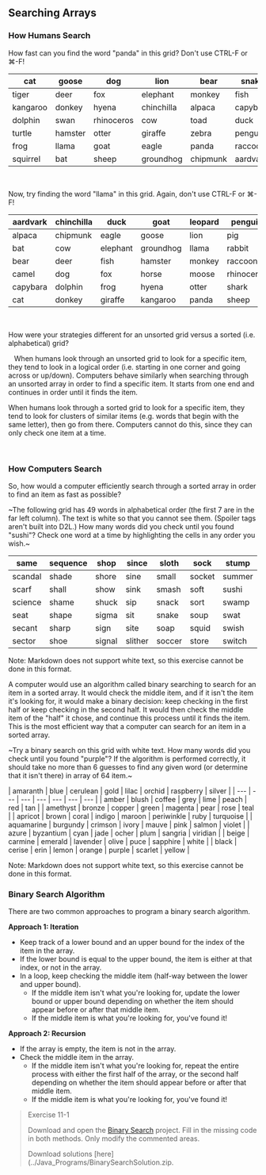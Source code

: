 ## Searching Arrays

### How Humans Search

How fast can you find the word "panda" in this grid? Don't use CTRL-F or ⌘-F!

| cat | goose | dog | lion | bear | snake | rabbit |
| --- | --- | --- | --- | --- | --- | --- |
| tiger | deer | fox | elephant | monkey | fish | pig |
| kangaroo | donkey | hyena | chinchilla | alpaca | capybara | horse |
| dolphin | swan | rhinoceros | cow | toad | duck | moose |
| turtle | hamster | otter | giraffe | zebra | penguin | leopard |
| frog | llama | goat | eagle | panda | raccoon | shark |
| squirrel | bat | sheep | groundhog | chipmunk | aardvark | camel |
 

Now, try finding the word "llama" in this grid. Again, don't use CTRL-F or ⌘-F!

| aardvark | chinchilla | duck | goat | leopard | penguin | snake |
| --- | --- | --- | --- | --- | --- | --- |
| alpaca | chipmunk | eagle | goose | lion | pig | squirrel |
| bat | cow | elephant | groundhog | llama | rabbit | swan |
| bear | deer | fish | hamster | monkey | raccoon | tiger |
| camel | dog | fox | horse | moose | rhinoceros | toad |
| capybara  | dolphin | frog | hyena | otter | shark | turtle |
| cat | donkey | giraffe | kangaroo | panda | sheep | zebra |
  

How were your strategies different for an unsorted grid versus a sorted (i.e. alphabetical) grid?

  
When humans look through an unsorted grid to look for a specific item, they tend to look in a logical order (i.e. starting in one corner and going across or up/down). Computers behave similarly when searching through an unsorted array in order to find a specific item. It starts from one end and continues in order until it finds the item.

When humans look through a sorted grid to look for a specific item, they tend to look for clusters of similar items (e.g. words that begin with the same letter), then go from there. Computers cannot do this, since they can only check one item at a time.

 
### How Computers Search

So, how would a computer efficiently search through a sorted array in order to find an item as fast as possible?

~The following grid has 49 words in alphabetical order (the first 7 are in the far left column). The text is white so that you cannot see them. (Spoiler tags aren't built into D2L.) How many words did you check until you found "sushi"? Check one word at a time by highlighting the cells in any order you wish.~


| same | sequence | shop | since | sloth | sock | stump |
| --- | --- | --- | --- | --- | --- | --- |
| scandal | shade | shore | sine | small | socket | summer |
| scarf | shall | show | sink | smash | soft | sushi |
| science | shame | shuck | sip | snack | sort | swamp |
| seat | shape | sigma | sit | snake | soup | swat |
| secant | sharp | sign | site | soap | squid | swish |
| sector | shoe | signal | slither | soccer | store | switch |

Note: Markdown does not support white text, so this exercise cannot be done in this format.

A computer would use an algorithm called binary searching to search for an item in a sorted array. It would check the middle item, and if it isn't the item it's looking for, it would make a binary decision: keep checking in the first half or keep checking in the second half. It would then check the middle item of the "half" it chose, and continue this process until it finds the item. This is the most efficient way that a computer can search for an item in a sorted array.

~Try a binary search on this grid with white text. How many words did you check until you found "purple"? If the algorithm is performed correctly, it should take no more than 6 guesses to find any given word (or determine that it isn't there) in array of 64 item.~


| amaranth | blue | cerulean | gold | lilac | orchid | raspberry | silver |
| --- | --- | --- | --- | --- | --- | --- |
| amber | blush | coffee | grey | lime | peach | red | tan |
| amethyst | bronze | copper | green | magenta | pear | rose | teal |
| apricot | brown | coral | indigo | maroon | periwinkle | ruby | turquoise |
| aquamarine | burgundy | crimson | ivory | mauve | pink | salmon | violet |
| azure | byzantium | cyan | jade | ocher | plum | sangria | viridian |
| beige | carmine | emerald | lavender | olive | puce | sapphire | white |
| black | cerise | erin | lemon | orange | purple | scarlet | yellow |

Note: Markdown does not support white text, so this exercise cannot be done in this format.
 
 

### Binary Search Algorithm

There are two common approaches to program a binary search algorithm.

**Approach 1: Iteration**
* Keep track of a lower bound and an upper bound for the index of the item in the array.
* If the lower bound is equal to the upper bound, the item is either at that index, or not in the array.
* In a loop, keep checking the middle item (half-way between the lower and upper bound).
  * If the middle item isn't what you're looking for, update the lower bound or upper bound depending on whether the item should appear before or after that middle item.
  * If the middle item is what you're looking for, you've found it!
 

**Approach 2: Recursion**

* If the array is empty, the item is not in the array.
* Check the middle item in the array. 
  * If the middle item isn't what you're looking for, repeat the entire process with either the first half of the array, or the second half depending on whether the item should appear before or after that middle item.
  * If the middle item is what you're looking for, you've found it!


> Exercise 11-1
> 
> Download and open the [Binary Search](../Java_Programs/BinarySearch.zip) project. Fill in the missing code in both methods. Only modify the commented areas.
> 
> Download solutions [here](../Java_Programs/BinarySearchSolution.zip.
